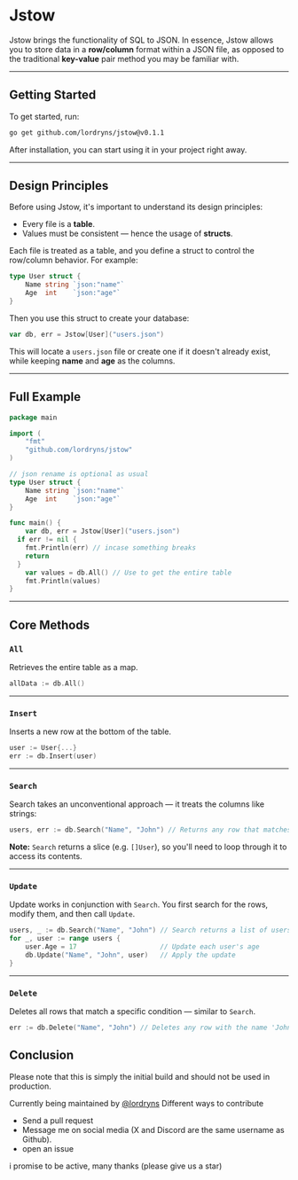 # Jstow

Jstow brings the functionality of SQL to JSON. In essence, Jstow allows you to store data in a **row/column** format within a JSON file, as opposed to the traditional **key-value** pair method you may be familiar with.

---

##  Getting Started

To get started, run:

```bash
go get github.com/lordryns/jstow@v0.1.1
```

After installation, you can start using it in your project right away.

---

##  Design Principles

Before using Jstow, it's important to understand its design principles:

- Every file is a **table**.
- Values must be consistent — hence the usage of **structs**.

Each file is treated as a table, and you define a struct to control the row/column behavior. For example:

```go
type User struct {
	Name string `json:"name"`
	Age  int    `json:"age"`
}
```

Then you use this struct to create your database:

```go
var db, err = Jstow[User]("users.json")
```

This will locate a `users.json` file or create one if it doesn't already exist, while keeping **name** and **age** as the columns.

---

##  Full Example

```go
package main

import (
	"fmt"
	"github.com/lordryns/jstow"
)

// json rename is optional as usual
type User struct {
	Name string `json:"name"`
	Age  int    `json:"age"`
}

func main() {
	var db, err = Jstow[User]("users.json")
  if err != nil {
    fmt.Println(err) // incase something breaks
    return
  }
	var values = db.All() // Use to get the entire table
	fmt.Println(values)
}
```

---

##  Core Methods

### `All`
Retrieves the entire table as a map.

```go
allData := db.All()
```

---

### `Insert`
Inserts a new row at the bottom of the table.

```go
user := User{...}
err := db.Insert(user)
```

---

### `Search`
Search takes an unconventional approach — it treats the columns like strings:

```go
users, err := db.Search("Name", "John") // Returns any row that matches 'John' under the column 'Name'
```

**Note:** `Search` returns a slice (e.g. `[]User`), so you'll need to loop through it to access its contents.

---

### `Update`
Update works in conjunction with `Search`. You first search for the rows, modify them, and then call `Update`.

```go
users, _ := db.Search("Name", "John") // Search returns a list of users
for _, user := range users {
	user.Age = 17                     // Update each user's age
	db.Update("Name", "John", user)   // Apply the update
}
```

---

### `Delete`
Deletes all rows that match a specific condition — similar to `Search`.

```go
err := db.Delete("Name", "John") // Deletes any row with the name 'John'
```


## Conclusion 

Please note that this is simply the initial build and should not be used in production.

Currently being maintained by [@lordryns](https://github.com/lordryns) 
Different ways to contribute 
- Send a pull request 
- Message me on social media (X and Discord are the same username as Github).
- open an issue 

i promise to be active, many thanks (please give us a star)
